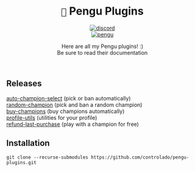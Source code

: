 <div align="center">

# `🐧` Pengu Plugins <br>

[![discord](https://dcbadge.vercel.app/api/shield/854886148455399436?style=flat)](https://discordapp.com/users/854886148455399436) <br>
[![pengu](https://dcbadge.vercel.app/api/server/9Ubaf7xCRe?style=flat)](https://discord.gg/9Ubaf7xCRe)

Here are all my Pengu plugins! :) <br>
Be sure to read their documentation

</div>
<br>

## Releases

[auto-champion-select](https://github.com/controlado/auto-champion-select) (pick or ban automatically) <br>
[random-champion](https://github.com/controlado/random-champion) (pick and ban a random champion) <br>
[buy-champions](https://github.com/controlado/buy-champions) (buy champions automatically) <br>
[profile-utils](https://github.com/controlado/profile-utils) (utilities for your profile) <br>
[refund-last-purchase](https://github.com/controlado/refund-last-purchase) (play with a champion for free)

## Installation

    git clone --recurse-submodules https://github.com/controlado/pengu-plugins.git
